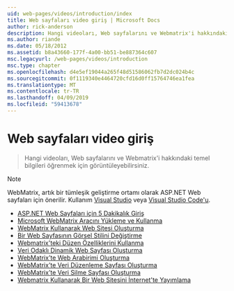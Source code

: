 ```yaml
---
uid: web-pages/videos/introduction/index
title: Web sayfaları video giriş | Microsoft Docs
author: rick-anderson
description: Hangi videoları, Web sayfalarını ve Webmatrix'i hakkındaki temel bilgileri öğrenmek için görüntüleyebilirsiniz.
ms.author: riande
ms.date: 05/18/2012
ms.assetid: b8a43660-177f-4a00-bb51-be887364c607
msc.legacyurl: /web-pages/videos/introduction
msc.type: chapter
ms.openlocfilehash: d4e5ef19044a265f48d51586062fb7d2dc024b4c
ms.sourcegitcommit: 0f1119340e4464720cfd16d0ff15764746ea1fea
ms.translationtype: MT
ms.contentlocale: tr-TR
ms.lasthandoff: 04/09/2019
ms.locfileid: "59413678"
---
```

# <a name="introduction-to-web-pages-videos"></a>Web sayfaları video giriş

> Hangi videoları, Web sayfalarını ve Webmatrix'i hakkındaki temel bilgileri öğrenmek için görüntüleyebilirsiniz.

> [!NOTE] 
> WebMatrix, artık bir tümleşik geliştirme ortamı olarak ASP.NET Web sayfaları için önerilir. Kullanım [Visual Studio](xref:aspnet/web-pages/overview/getting-started/program-asp-net-web-pages-in-visual-studio) veya [Visual Studio Code'u](https://code.visualstudio.com/).


- [ASP.NET Web Sayfaları için 5 Dakikalık Giriş](5-minute-introduction-to-aspnet-web-pages.md)
- [Microsoft WebMatrix Aracını Yükleme ve Kullanma](install-and-use-the-microsoft-webmatrix-tool.md)
- [WebMatrix Kullanarak Web Sitesi Oluşturma](create-a-website-using-webmatrix.md)
- [Bir Web Sayfasının Görsel Stilini Değiştirme](change-the-visual-style-of-a-web-page.md)
- [Webmatrix'teki Düzen Özelliklerini Kullanma](use-the-layout-features-in-webmatrix.md)
- [Veri Odaklı Dinamik Web Sayfası Oluşturma](create-a-data-driven-dynamic-web-page.md)
- [WebMatrix’te Web Arabirimi Oluşturma](create-a-web-interface-in-webmatrix.md)
- [WebMatrix’te Veri Düzenleme Sayfası Oluşturma](create-an-edit-data-page-in-webmatrix.md)
- [WebMatrix’te Veri Silme Sayfası Oluşturma](create-a-delete-data-page-in-webmatrix.md)
- [Webmatrix Kullanarak Bir Web Sitesini İnternet'te Yayımlama](publish-a-website-to-the-internet-using-webmatrix.md)
